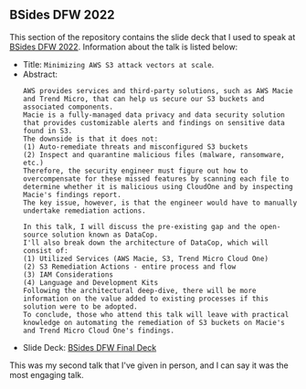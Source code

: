 BSides DFW 2022
---

This section of the repository contains the slide deck that I used to speak at [BSides DFW 2022](http://www.securitybsides.com/w/page/149758035/DFW_2022).
Information about the talk is listed below: 

- Title: `Minimizing AWS S3 attack vectors at scale`.
- Abstract: 
    ```
    AWS provides services and third-party solutions, such as AWS Macie and Trend Micro, that can help us secure our S3 buckets and associated components. 
    Macie is a fully-managed data privacy and data security solution that provides customizable alerts and findings on sensitive data found in S3. 
    The downside is that it does not: 
    (1) Auto-remediate threats and misconfigured S3 buckets
    (2) Inspect and quarantine malicious files (malware, ransomware, etc.) 
    Therefore, the security engineer must figure out how to overcompensate for these missed features by scanning each file to determine whether it is malicious using CloudOne and by inspecting Macie's findings report. 
    The key issue, however, is that the engineer would have to manually undertake remediation actions. 
    
    In this talk, I will discuss the pre-existing gap and the open-source solution known as DataCop. 
    I'll also break down the architecture of DataCop, which will consist of: 
    (1) Utilized Services (AWS Macie, S3, Trend Micro Cloud One)
    (2) S3 Remediation Actions - entire process and flow 
    (3) IAM Considerations
    (4) Language and Development Kits
    Following the architectural deep-dive, there will be more information on the value added to existing processes if this solution were to be adopted. 
    To conclude, those who attend this talk will leave with practical knowledge on automating the remediation of S3 buckets on Macie's and Trend Micro Cloud One's findings.
    ```
- Slide Deck: [BSides DFW Final Deck](./bsides_dfw_2022_preso_final.pptx)

This was my second talk that I've given in person, and I can say it was the most engaging talk.